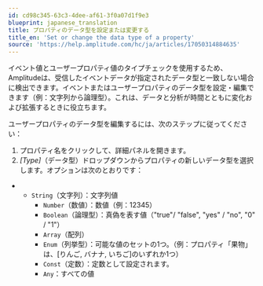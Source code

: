 ```yaml
---
id: cd98c345-63c3-4dee-af61-3f0a07d1f9e3
blueprint: japanese_translation
title: プロパティのデータ型を設定または変更する
title_en: 'Set or change the data type of a property'
source: 'https://help.amplitude.com/hc/ja/articles/17050314884635'
---
```

イベント値とユーザープロパティ値のタイプチェックを使用するため、Amplitudeは、受信したイベントデータが指定されたデータ型と一致しない場合に検出できます。イベントまたはユーザープロパティのデータ型を設定・編集できます（例：文字列から論理型）。これは、データと分析が時間とともに変化および拡張するときに役立ちます。

ユーザープロパティのデータ型を編集するには、次のステップに従ってください：

1. プロパティ名をクリックして、詳細パネルを開きます。
2. *[Type]*（データ型）ドロップダウンからプロパティの新しいデータ型を選択します。オプションは次のとおりです：

* * `String`（文字列）：文字列値
	* `Number`（数値）：数値（例：12345）
	* `Boolean`（論理型）：真偽を表す値（"true"/ "false", "yes" / "no", "0" / "1"）
	* `Array`（配列）
	* `Enum`（列挙型）：可能な値のセットの1つ。（例：プロパティ「果物」は、[りんご, バナナ, いちご]のいずれか1つ）
	* `Const`（定数）：定数として設定されます。
	* `Any`：すべての値